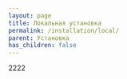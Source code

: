 ```yaml
---
layout: page
title: Локальная установка
permalink: /installation/local/
parent: Установка
has_children: false
---
```

2222